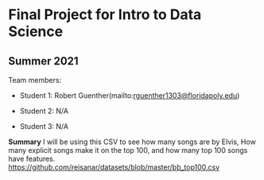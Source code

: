 # Final Project for Intro to Data Science

## Summer 2021

Team members: 

- Student 1: Robert Guenther(mailto:rguenther1303@floridapoly.edu)

- Student 2: N/A

- Student 3: N/A

**Summary**
I will be using this CSV to see how many songs are by Elvis, How many explicit songs make it on the top 100, and how many top 100 songs have features.
<https://github.com/reisanar/datasets/blob/master/bb_top100.csv> 
